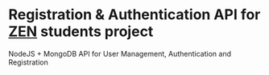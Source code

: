 # Registration & Authentication API for [ZEN](https://guvi.in/zen) students project

NodeJS + MongoDB API for User Management, Authentication and Registration

<!-- For documentation and instructions check out http://jasonwatmore.com/post/2018/06/14/nodejs-mongodb-simple-api-for-authentication-registration-and-user-management -->